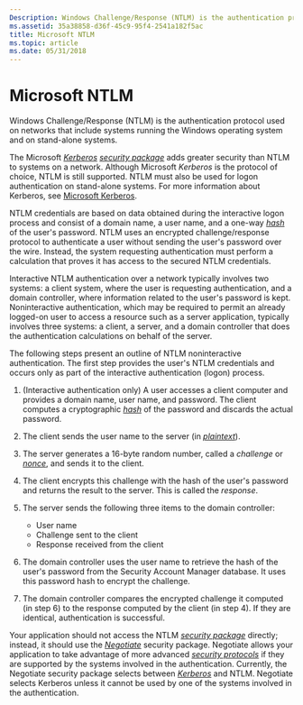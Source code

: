 ```yaml
---
Description: Windows Challenge/Response (NTLM) is the authentication protocol used on networks that include systems running the Windows operating system and on stand-alone systems.
ms.assetid: 35a38858-d36f-45c9-95f4-2541a182f5ac
title: Microsoft NTLM
ms.topic: article
ms.date: 05/31/2018
---
```


# Microsoft NTLM

Windows Challenge/Response (NTLM) is the authentication protocol used on networks that include systems running the Windows operating system and on stand-alone systems.

The Microsoft [*Kerberos*](../secgloss/k-gly.md) [*security package*](../secgloss/s-gly.md) adds greater security than NTLM to systems on a network. Although Microsoft *Kerberos* is the protocol of choice, NTLM is still supported. NTLM must also be used for logon authentication on stand-alone systems. For more information about Kerberos, see [Microsoft Kerberos](microsoft-kerberos.md).

NTLM credentials are based on data obtained during the interactive logon process and consist of a domain name, a user name, and a one-way [*hash*](../secgloss/h-gly.md) of the user's password. NTLM uses an encrypted challenge/response protocol to authenticate a user without sending the user's password over the wire. Instead, the system requesting authentication must perform a calculation that proves it has access to the secured NTLM credentials.

Interactive NTLM authentication over a network typically involves two systems: a client system, where the user is requesting authentication, and a domain controller, where information related to the user's password is kept. Noninteractive authentication, which may be required to permit an already logged-on user to access a resource such as a server application, typically involves three systems: a client, a server, and a domain controller that does the authentication calculations on behalf of the server.

The following steps present an outline of NTLM noninteractive authentication. The first step provides the user's NTLM credentials and occurs only as part of the interactive authentication (logon) process.

1.  (Interactive authentication only) A user accesses a client computer and provides a domain name, user name, and password. The client computes a cryptographic [*hash*](../secgloss/h-gly.md) of the password and discards the actual password.
2.  The client sends the user name to the server (in [*plaintext*](../secgloss/p-gly.md)).
3.  The server generates a 16-byte random number, called a *challenge* or [*nonce*](../secgloss/n-gly.md), and sends it to the client.
4.  The client encrypts this challenge with the hash of the user's password and returns the result to the server. This is called the *response*.
5.  The server sends the following three items to the domain controller:

    -   User name
    -   Challenge sent to the client
    -   Response received from the client

6.  The domain controller uses the user name to retrieve the hash of the user's password from the Security Account Manager database. It uses this password hash to encrypt the challenge.
7.  The domain controller compares the encrypted challenge it computed (in step 6) to the response computed by the client (in step 4). If they are identical, authentication is successful.

Your application should not access the NTLM [*security package*](../secgloss/s-gly.md) directly; instead, it should use the [*Negotiate*](../secgloss/n-gly.md) security package. Negotiate allows your application to take advantage of more advanced [*security protocols*](../secgloss/s-gly.md) if they are supported by the systems involved in the authentication. Currently, the Negotiate security package selects between [*Kerberos*](../secgloss/k-gly.md) and NTLM. Negotiate selects Kerberos unless it cannot be used by one of the systems involved in the authentication.

 

 